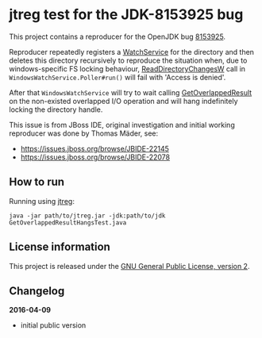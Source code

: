 jtreg test for the JDK-8153925 bug
==================================

This project contains a reproducer for the OpenJDK bug [8153925](https://bugs.openjdk.java.net/browse/JDK-8153925).

Reproducer repeatedly registers a [WatchService](https://docs.oracle.com/javase/8/docs/api/java/nio/file/WatchService.html) 
for the directory and then deletes this directory
recursively to reproduce the situation when, due to windows-specific FS locking behaviour, 
[ReadDirectoryChangesW](http://hg.openjdk.java.net/jdk8u/jdk8u/jdk/file/5d5b55014d0d/src/windows/classes/sun/nio/fs/WindowsWatchService.java#l621)
call in `WindowsWatchService.Poller#run()` will fail with 'Access is denied'.

After that `WindowsWatchService` will try to wait calling [GetOverlappedResult](http://hg.openjdk.java.net/jdk8u/jdk8u/jdk/file/5d5b55014d0d/src/windows/classes/sun/nio/fs/WindowsWatchService.java#l460) 
on the non-existed
overlapped I/O operation and will hang indefinitely locking the directory handle.

This issue is from JBoss IDE, original investigation and initial working reproducer was done by Thomas Mäder, see:

 - https://issues.jboss.org/browse/JBIDE-22145
 - https://issues.jboss.org/browse/JBIDE-22078

How to run
----------

Running using [jtreg](http://openjdk.java.net/jtreg/):

    java -jar path/to/jtreg.jar -jdk:path/to/jdk GetOverlappedResultHangsTest.java

License information
-------------------

This project is released under the [GNU General Public License, version 2](https://www.gnu.org/licenses/old-licenses/gpl-2.0.en.html).

Changelog
---------

**2016-04-09**

 * initial public version
